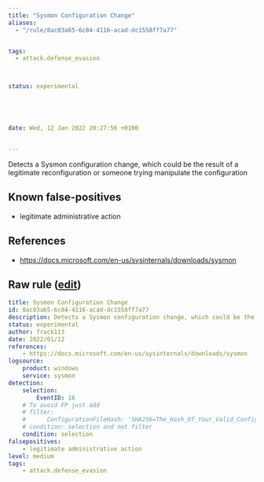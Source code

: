 ```yaml
---
title: "Sysmon Configuration Change"
aliases:
  - "/rule/8ac03a65-6c84-4116-acad-dc1558ff7a77"


tags:
  - attack.defense_evasion



status: experimental





date: Wed, 12 Jan 2022 20:27:56 +0100


---
```


Detects a Sysmon configuration change, which could be the result of a legitimate reconfiguration or someone trying manipulate the configuration

<!--more-->


## Known false-positives

* legitimate administrative action



## References

* https://docs.microsoft.com/en-us/sysinternals/downloads/sysmon


## Raw rule ([edit](https://github.com/SigmaHQ/sigma/edit/master/rules/windows/sysmon/sysmon_config_modification.yml))
```yaml
title: Sysmon Configuration Change
id: 8ac03a65-6c84-4116-acad-dc1558ff7a77
description: Detects a Sysmon configuration change, which could be the result of a legitimate reconfiguration or someone trying manipulate the configuration
status: experimental
author: frack113
date: 2022/01/12
references:
    - https://docs.microsoft.com/en-us/sysinternals/downloads/sysmon
logsource:
    product: windows
    service: sysmon
detection:
    selection:
        EventID: 16
    # To avoid FP just add
    # filter:
    #      ConfigurationFileHash: 'SHA256=The_Hash_Of_Your_Valid_Config_XML'
    # condition: selection and not filter
    condition: selection
falsepositives:
    - legitimate administrative action
level: medium 
tags:
    - attack.defense_evasion

```

